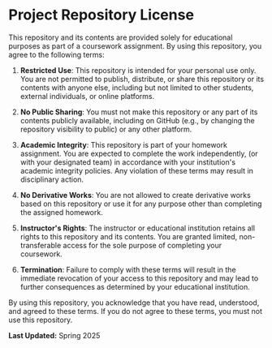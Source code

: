 # Project Repository License

This repository and its contents are provided solely for educational purposes as part of a coursework assignment. By using this repository, you agree to the following terms:

1. **Restricted Use**: This repository is intended for your personal use only. You are not permitted to publish, distribute, or share this repository or its contents with anyone else, including but not limited to other students, external individuals, or online platforms.

2. **No Public Sharing**: You must not make this repository or any part of its contents publicly available, including on GitHub (e.g., by changing the repository visibility to public) or any other platform.

3. **Academic Integrity**: This repository is part of your homework assignment. You are expected to complete the work independently, (or with your designated team) in accordance with your institution's academic integrity policies. Any violation of these terms may result in disciplinary action.

4. **No Derivative Works**: You are not allowed to create derivative works based on this repository or use it for any purpose other than completing the assigned homework.

5. **Instructor's Rights**: The instructor or educational institution retains all rights to this repository and its contents. You are granted limited, non-transferable access for the sole purpose of completing your coursework.

6. **Termination**: Failure to comply with these terms will result in the immediate revocation of your access to this repository and may lead to further consequences as determined by your educational institution.

By using this repository, you acknowledge that you have read, understood, and agreed to these terms. If you do not agree to these terms, you must not use this repository.

**Last Updated:** Spring 2025